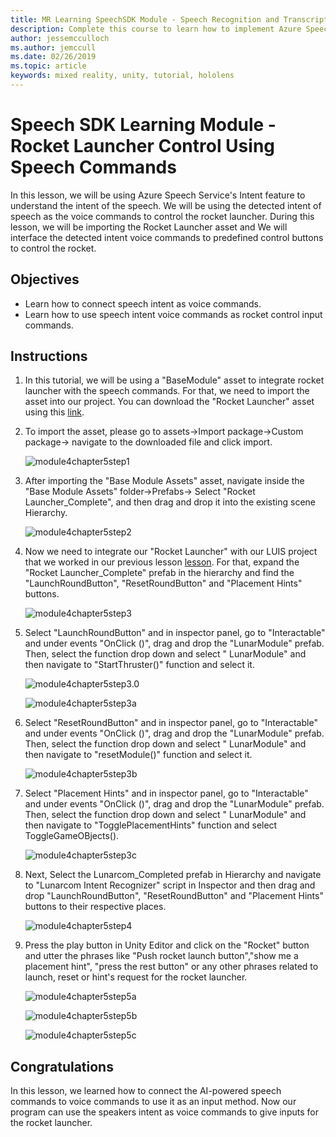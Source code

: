 ```yaml
---
title: MR Learning SpeechSDK Module - Speech Recognition and Transcription
description: Complete this course to learn how to implement Azure Speech SDK within a mixed reality application.
author: jessemcculloch
ms.author: jemccull
ms.date: 02/26/2019
ms.topic: article
keywords: mixed reality, unity, tutorial, hololens
---
```


# Speech SDK Learning Module - Rocket Launcher Control Using Speech Commands

In this lesson, we will be using Azure Speech Service's Intent feature to understand the intent of the speech. We will be using the detected intent of speech as the voice commands to control the rocket launcher. During this lesson, we will be importing the Rocket Launcher asset and We will interface the detected intent voice commands to predefined control buttons to control the rocket.

## Objectives

- Learn how to connect speech intent as voice commands.
- Learn how to use speech intent voice commands as rocket control input commands.

## Instructions

1. In this tutorial, we will be using a "BaseModule" asset to integrate rocket launcher with the speech commands. For that, we need to import the asset into our project. You can download the "Rocket Launcher" asset using this [link](https://github.com/microsoft/MixedRealityLearning/releases/download/getting-started-v2.1.0.0/Unity.HoloLens2.GettingStarted.Tutorials.Asset.2.1.0.0.unitypackage).

2. To import the asset, please go to assets->Import package->Custom package-> navigate to the downloaded file and click import.

    ![module4chapter5step1](images/module4chapter5step1.PNG)

3. After importing the  "Base Module Assets" asset, navigate inside the "Base Module Assets" folder->Prefabs-> Select "Rocket Launcher_Complete", and then drag and drop it into the existing scene Hierarchy.

    ![module4chapter5step2](images/module4chapter5step2.PNG)

4. Now we need to integrate our "Rocket Launcher" with our LUIS project that we worked in our previous lesson [lesson](mrlearning-speechSDK-ch4.md). For that, expand the "Rocket Launcher_Complete" prefab in the hierarchy and find the "LaunchRoundButton", "ResetRoundButton" and "Placement Hints" buttons.

    ![module4chapter5step3](images/module4chapter5step3.PNG)

5. Select "LaunchRoundButton" and in inspector panel, go to "Interactable" and under events "OnClick ()", drag and drop the "LunarModule" prefab. Then, select the function drop down and select " LunarModule" and then navigate to "StartThruster()" function and select it.

    ![module4chapter5step3.0](images/module4chapter5step3.0.PNG)

    ![module4chapter5step3a](images/module4chapter5step3a.PNG)

6. Select "ResetRoundButton" and in inspector panel, go to "Interactable" and under events "OnClick ()", drag and drop the "LunarModule" prefab. Then, select the function drop down and select " LunarModule" and then navigate to "resetModule()" function and select it.

    ![module4chapter5step3b](images/module4chapter5step3b.PNG)

7. Select "Placement Hints" and in inspector panel, go to "Interactable" and under events "OnClick ()", drag and drop the "LunarModule" prefab. Then, select the function drop down and select " LunarModule" and then navigate to "TogglePlacementHints" function and select ToggleGameOBjects().

    ![module4chapter5step3c](images/module4chapter5step3c.PNG)

8. Next, Select the Lunarcom_Completed prefab in Hierarchy and navigate to "Lunarcom Intent Recognizer" script in Inspector and then drag and drop  "LaunchRoundButton", "ResetRoundButton" and "Placement Hints" buttons to their respective places.

    ![module4chapter5step4](images/module4chapter5step4.PNG)

9. Press the play button in Unity Editor and click on the "Rocket" button and utter the phrases like "Push rocket launch button","show me a placement hint", "press the rest button" or any other phrases related to launch, reset or hint's request for the rocket launcher.

    ![module4chapter5step5a](images/module4chapter5step5a.PNG)

    ![module4chapter5step5b](images/module4chapter5step5b.PNG)

    ![module4chapter5step5c](images/module4chapter5step5c.PNG)

## Congratulations

In this lesson, we learned how to connect the AI-powered speech commands to voice commands to use it as an input method. Now our program can use the speakers intent as voice commands to give inputs for the rocket launcher.
